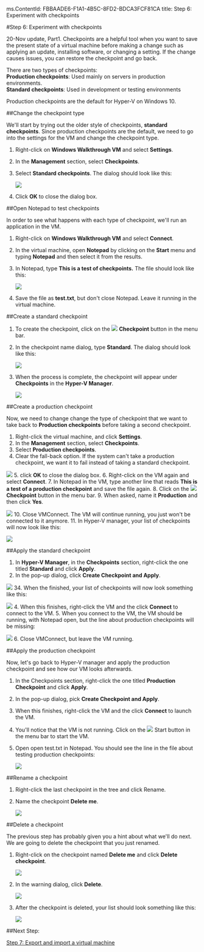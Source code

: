 ms.ContentId: FBBAADE6-F1A1-4B5C-8FD2-BDCA3FCF81CA
title: Step 6: Experiment with checkpoints

#Step 6: Experiment with checkpoints

20-Nov update, Part1. Checkpoints are a helpful tool when you want to save the present state of a virtual machine before making a change such as applying an update, installing software, or changing a setting. If the change causes issues, you can restore the checkpoint and go back.

There are two types of checkpoints:  
**Production checkpoints**: Used mainly on servers in production environments.  
**Standard checkpoints**: Used in development or testing environments

Production checkpoints are the default for Hyper-V on Windows 10.


##Change the checkpoint type

We'll start by trying out the older style of checkpoints, **standard checkpoints**. Since production checkpoints are the default, we need to go into the settings for the VM and change the checkpoint type.

1. Right-click on **Windows Walkthrough VM** and select **Settings**.
2. In the **Management** section, select **Checkpoints**.
3. Select **Standard checkpoints**. The dialog should look like this:
   
   ![](media/standard1.png)
4.  Click **OK** to close the dialog box.

##Open Notepad to test checkpoints

In order to see what happens with each type of checkpoint, we'll run an application in the VM.
1. Right-click on **Windows Walkthrough VM** and select **Connect**.
2. In the virtual machine, open **Notepad** by clicking on the **Start** menu and typing **Notepad** and then select it from the results.
3. In Notepad, type **This is a test of checkpoints.** The file should look like this:
   
   ![](media/standard_notepad.png)
4. Save the file as **test.txt**, but don't close Notepad. Leave it running in the virtual machine.

##Create a standard checkpoint

1. To create the checkpoint, click on the ![](media/checkpoint_button.png) **Checkpoint** button in the menu bar.
2. In the checkpoint name dialog, type **Standard**. The dialog should look like this:
   
   ![](media/save_standard.png)
3. When the process is complete, the checkpoint will appear under **Checkpoints** in the **Hyper-V Manager**.
   
   ![](media/standard_complete.png)

##Create a production checkpoint

Now, we need to change change the type of checkpoint that we want to take back to **Production checkpoints** before taking a second checkpoint.

1.  Right-click the virtual machine, and click **Settings**.
2.  In the **Management** section, select **Checkpoints**.
3.  Select **Production checkpoints**.
4.  Clear the fall-back option. If the system can't take a production checkpoint, we want it to fail instead of taking a standard checkpoint.
   
   ![](media/production.png)
5.  click **OK** to close the dialog box.
6.  Right-click on the VM again and select **Connect**.
7.  In Notepad in the VM, type another line that reads **This is a test of a production checkpoint** and save the file again.
8.  Click on the ![](media/checkpoint_button.png) **Checkpoint** button in the menu bar.
9.  When asked, name it **Production** and then click **Yes**.
   
   ![](media/production_CheckpointName.png)
10. Close VMConnect. The VM will continue running, you just won't be connected to it anymore.
11. In Hyper-V manager, your list of checkpoints will now look like this:
   
   ![](media/production_complete.png)



##Apply the standard checkpoint

1.  In **Hyper-V Manager**, in the **Checkpoints** section, right-click the one titled **Standard** and click **Apply**.
2.  In the pop-up dialog, click **Create Checkpoint and Apply**.
   
   ![](media/apply_standard.png)
34. When the finished, your list of checkpoints will now look something like this:
   
   ![](media/standard_applied.png)
4. When this finishes, right-click the VM and the click **Connect** to connect to the VM.
5. When you connect to the VM, the VM should be running, with Notepad open, but the line about production checkpoints will be missing:
   
   ![](media/standard_applied_notepad.png)
6. Close VMConnect, but leave the VM running.


##Apply the production checkpoint

Now, let's go back to Hyper-V manager and apply the production checkpoint and see how our VM looks afterwards.

1.  In the Checkpoints section, right-click the one titled **Production Checkpoint** and click **Apply**.
2.  In the pop-up dialog, pick **Create Checkpoint and Apply**.
3. When this finishes, right-click the VM and the click **Connect** to launch the VM.
4. You'll notice that the VM is not running. Click on the ![](media/start.png) Start button in the menu bar to start the VM.
5. Open open test.txt in Notepad. You should see the line in the file about testing production checkpoints:
   
   ![](media/production_notepad.png)


##Rename a checkpoint

1. Right-click the last checkpoint in the tree and click Rename.
2. Name the checkpoint **Delete me**.
   
   ![](media/delete_me.png)

##Delete a checkpoint

The previous step has probably given you a hint about what we'll do next. We are going to delete the checkpoint that you just renamed.

1. Right-click on the checkpoint named **Delete me** and click **Delete checkpoint**.
   
   ![](media/delete_checkpoint.png)
2. In the warning dialog, click **Delete**.
   
   ![](media/delete_warn.png)
3. After the checkpoint is deleted, your list should look something like this:
   
   ![](media/after_delete.png)


##Next Step:

[Step 7: Export and import a virtual machine](walkthrough_export_import.md)






